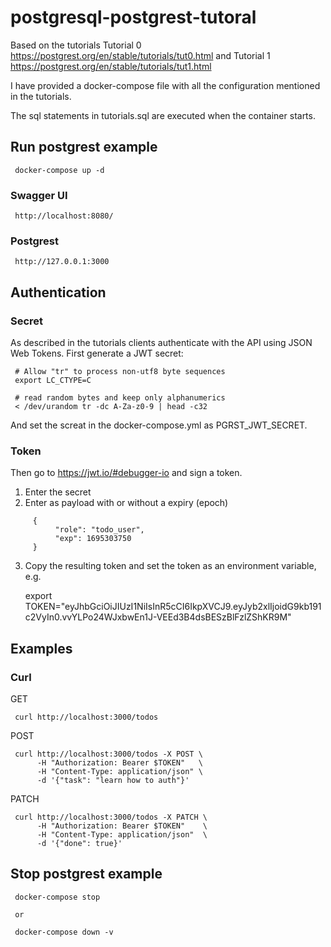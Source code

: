 # postgresql-postgrest-tutoral

Based on the tutorials Tutorial 0 https://postgrest.org/en/stable/tutorials/tut0.html and Tutorial 1 https://postgrest.org/en/stable/tutorials/tut1.html

I have provided a docker-compose file with all the configuration mentioned in the tutorials.

The sql statements in tutorials.sql are executed when the container starts.

## Run postgrest example

     docker-compose up -d

### Swagger UI

     http://localhost:8080/

### Postgrest

     http://127.0.0.1:3000

## Authentication

### Secret
As described in the tutorials clients authenticate with the API using JSON Web Tokens. First generate a JWT secret:

     # Allow "tr" to process non-utf8 byte sequences
     export LC_CTYPE=C

     # read random bytes and keep only alphanumerics
     < /dev/urandom tr -dc A-Za-z0-9 | head -c32

And set the screat in the docker-compose.yml as PGRST_JWT_SECRET.

### Token
Then go to https://jwt.io/#debugger-io and sign a token.

1. Enter the secret
2. Enter as payload with or without a expiry (epoch)
```
     {
          "role": "todo_user",
          "exp": 1695303750
     }
``````
3. Copy the resulting token and set the token as an environment variable, e.g.

     export TOKEN="eyJhbGciOiJIUzI1NiIsInR5cCI6IkpXVCJ9.eyJyb2xlIjoidG9kb191c2VyIn0.vvYLPo24WJxbwEn1J-VEEd3B4dsBESzBlFzlZShKR9M"

## Examples

### Curl

GET

     curl http://localhost:3000/todos

POST

     curl http://localhost:3000/todos -X POST \
          -H "Authorization: Bearer $TOKEN"   \
          -H "Content-Type: application/json" \
          -d '{"task": "learn how to auth"}'

PATCH

     curl http://localhost:3000/todos -X PATCH \
          -H "Authorization: Bearer $TOKEN"    \
          -H "Content-Type: application/json"  \
          -d '{"done": true}'

## Stop postgrest example

     docker-compose stop

     or

     docker-compose down -v
     